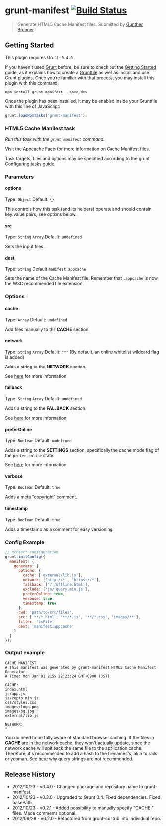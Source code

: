 # grunt-manifest [![Build Status](https://travis-ci.org/gunta/grunt-manifest.png)](http://travis-ci.org/gunta/grunt-manifest)
> Generate HTML5 Cache Manifest files. Submitted by [Gunther Brunner](https://github.com/gunta/).



## Getting Started
This plugin requires Grunt `~0.4.0`

If you haven't used [Grunt](http://gruntjs.com/) before, be sure to check out the [Getting Started](http://gruntjs.com/getting-started) guide, as it explains how to create a [Gruntfile](http://gruntjs.com/sample-gruntfile) as well as install and use Grunt plugins. Once you're familiar with that process, you may install this plugin with this command:

```shell
npm install grunt-manifest --save-dev
```

Once the plugin has been installed, it may be enabled inside your Gruntfile with this line of JavaScript:

```js
grunt.loadNpmTasks('grunt-manifest');
```



### HTML5 Cache Manifest task

_Run this task with the `grunt manifest` command._

Visit the [Appcache Facts](http://appcachefacts.info/) for more information on Cache Manifest files.

Task targets, files and options may be specified according to the grunt [Configuring tasks](http://gruntjs.com/configuring-tasks) guide.



### Parameters

#### options
Type: `Object`
Default: `{}`


This controls how this task (and its helpers) operate and should contain key:value pairs, see options below.

#### src
Type: `String` `Array`
Default: `undefined`

Sets the input files.

#### dest
Type: `String`
Default `manifest.appcache`

Sets the name of the Cache Manifest file.
Remember that `.appcache` is now the W3C recommended file extension.

### Options

#### cache
Type: `Array`
Default: `undefined`

Add files manually to the **CACHE** section.

#### network
Type: `String` `Array`
Default: `"*"` (By default, an online whitelist wildcard flag is added)

Adds a string to the **NETWORK** section.

See [here](http://diveintohtml5.info/offline.html#network) for more information.

#### fallback
Type: `String` `Array`
Default: `undefined`

Adds a string to the **FALLBACK** section.

See [here](http://diveintohtml5.info/offline.html#fallback) for more information.

#### preferOnline
Type: `Boolean`
Default: `undefined`

Adds a string to the **SETTINGS** section, specifically the cache mode flag of the ```prefer-online``` state.

See [here](http://www.whatwg.org/specs/web-apps/current-work/multipage/offline.html#concept-appcache-mode-prefer-online) for more information.

#### verbose
Type: `Boolean`
Default: `true`

Adds a meta "copyright" comment.

#### timestamp
Type: `Boolean`
Default: `true`

Adds a timestamp as a comment for easy versioning.


### Config Example

```js
// Project configuration
grunt.initConfig({
  manifest: {
    generate: {
      options: {
        cache: ['external/lib.js'],
        network: ['http://*', 'https://*'],
        fallback: ['/ /offline.html'],
        exclude: ['js/jquery.min.js'],
        preferOnline: true,
        verbose: true,
        timestamp: true
      },
      cwd: 'path/to/src/files',
      src: ['**/*.html', '**/*.js', '**/*.css', 'images/**'],
      filter: 'isFile',
      dest: 'manifest.appcache'
    }
  }
});
```

### Output example

```
CACHE MANIFEST
# This manifest was generated by grunt-manifest HTML5 Cache Manifest Generator
# Time: Mon Jan 01 2155 22:23:24 GMT+0900 (JST)

CACHE:
index.html
js/app.js
js/zepto.min.js
css/styles.css
images/logo.png
images/bg.jpg
external/lib.js

NETWORK:
*

```

You do need to be fully aware of standard browser caching.
If the files in **CACHE** are in the network cache, they won't actually update,
since the network cache will spit back the same file to the application cache.
Therefore, it's recommended to add a hash to the filenames's, akin to rails or yeoman. See [here](http://www.stevesouders.com/blog/2008/08/23/revving-filenames-dont-use-querystring/) why query strings are not recommended.



## Release History

* 2012/10/23 - v0.4.0 - Changed package and repository name to grunt-manifest.
* 2012/10/23 - v0.3.0 - Upgraded to Grunt 0.4. Fixed dependencies. Fixed basePath.
* 2012/10/23 - v0.2.1 - Added possibility to manually specify "CACHE:" files. Made comments optional.
* 2012/09/28 - v0.2.0 - Refactored from grunt-contrib into individual repo.


